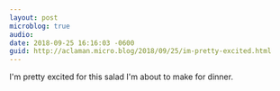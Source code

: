 ```yaml
---
layout: post
microblog: true
audio: 
date: 2018-09-25 16:16:03 -0600
guid: http://aclaman.micro.blog/2018/09/25/im-pretty-excited.html
---
```

I'm pretty excited for this salad I'm about to make for dinner.
